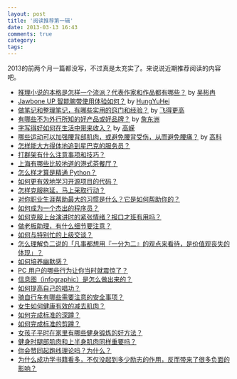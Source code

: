 ```yaml
---
layout: post
title: '阅读推荐第一辑'
date: 2013-03-13 16:43
comments: true
category: 
tags:
---
```

    

2013的前两个月一篇都没写，不过真是太充实了。来说说近期推荐阅读的内容吧。

- [推理小说的本格是怎样一个流派？代表作家和作品都有哪些？](http://www.zhihu.com/question/19854648/answer/16342638)
by [吴彬冉](http://www.zhihu.com/people/wu-bin-ran)
- [Jawbone UP 智能腕带使用体验如何？](http://www.zhihu.com/question/20638202/answer/16335390) by [HungYuHei](http://www.zhihu.com/people/hungyuhei)
- [做笔记和整理笔记，有哪些实用的窍门和经验？](http://www.zhihu.com/question/19974164/answer/13791636) by [飞得更高](http://www.zhihu.com/people/fei-de-geng-gao)
- [有哪些不为外行所知的好产品或好品牌？](http://www.zhihu.com/question/20228439/answer/16034579) by [詹东洲](http://www.zhihu.com/people/zhan-dong-zhou)
- [字写得好如何在生活中带来收入？](http://www.zhihu.com/question/20820661/answer/16294165) by [高嵘](http://www.zhihu.com/people/rony-gao)
- [哪些运动可以加强腰背部肌肉，或避免腰背受伤，从而避免腰痛？](http://www.zhihu.com/question/20777355/answer/16184194) by [高科](http://www.zhihu.com/people/gao-ke-69)
- [怎样能大方得体地追到星巴克的服务员？](http://www.zhihu.com/question/20210602)
- [打群架有什么注意事项和技巧？](http://www.zhihu.com/question/20193379)
- [上海有哪些比较地道的港式茶餐厅？](http://www.zhihu.com/question/19550542/answer/12232806)
- [怎么样才算是精通 Python？](http://www.zhihu.com/question/19794855)
- [如何更有效地学习开源项目的代码？](http://www.zhihu.com/question/19637879)
- [怎样克服拖延，马上采取行动？](http://www.zhihu.com/question/19553990)
- [对你职业生涯帮助最大的习惯是什么？它是如何帮助你的？](http://www.zhihu.com/question/20024970)
- [如何成为一个杰出的程序员？](http://www.zhihu.com/question/19636213)
- [如何克服上台演讲时的紧张情绪？报口才班有用吗？](http://www.zhihu.com/question/19679597)
- [做老板助理，有什么细节要注意？](http://www.zhihu.com/question/20059294)
- [如何与特别忙的上级交谈？](http://www.zhihu.com/question/19983590)
- [怎么理解负二说的「凡事都想用『一分为二』的观点来看待，是价值观丧失的体现」？](http://www.zhihu.com/question/20637536)
- [如何培养幽默感？](http://www.zhihu.com/question/19607512)
- [PC 用户的哪些行为让你当时就震惊了？](http://www.zhihu.com/question/20100408)
- [信息图（infographic）是怎么做出来的？](http://www.zhihu.com/question/20586917)
- [如何提高自己的唱功？](http://www.zhihu.com/question/20608121)
- [骑自行车有哪些需要注意的安全事项？](http://www.zhihu.com/question/20485048)
- [女生如何健康有效的减去肌肉？](http://www.zhihu.com/question/19988280)
- [如何完成标准的深蹲？](http://www.zhihu.com/question/20768038)
- [如何完成标准的剪蹲？](http://www.zhihu.com/question/20775409)
- [女孩子平时在家里有哪些健身锻炼的好方法？](http://www.zhihu.com/question/20765142)
- [健身时腿部肌肉和上半身肌肉同样重要吗？](http://www.zhihu.com/question/20590246)
- [你会赞同起跑线理论吗？为什么？](http://www.zhihu.com/question/20185559)
- [为什么成功学书籍看多，不仅没起到多少励志的作用，反而带来了很多负面的影响？](http://www.zhihu.com/question/20503803)